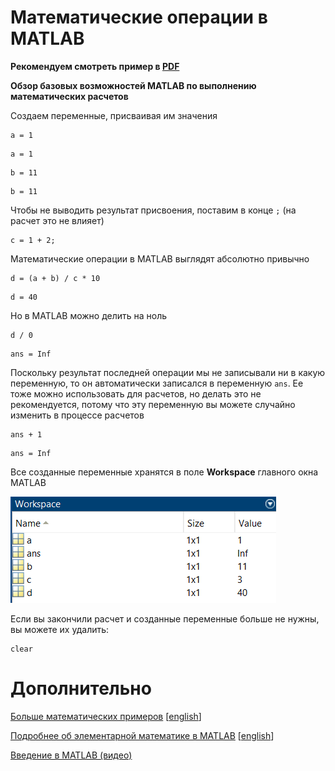 # Математические операции в MATLAB

**Рекомендуем смотреть пример в [PDF](math_operations.pdf)**

**Обзор базовых возможностей MATLAB по выполнению математических расчетов**

Создаем переменные, присваивая им значения

```matlab:Code
a = 1
```

```text:Output
a = 1
```

```matlab:Code
b = 11
```

```text:Output
b = 11
```

Чтобы не выводить результат присвоения, поставим в конце `;` (на расчет это не влияет)

```matlab:Code
c = 1 + 2;
```

Математические операции в MATLAB выглядят абсолютно привычно

```matlab:Code
d = (a + b) / c * 10
```

```text:Output
d = 40
```

Но в MATLAB можно делить на ноль

```matlab:Code
d / 0
```

```text:Output
ans = Inf
```

Поскольку результат последней операции мы не записывали ни в какую переменную, то он автоматически записался в переменную `ans`. Ее тоже можно использовать для расчетов, но делать это не рекомендуется, потому что эту переменную вы можете случайно изменить в процессе расчетов

```matlab:Code
ans + 1
```

```text:Output
ans = Inf
```

Все созданные переменные хранятся в поле **Workspace** главного окна MATLAB

![image_0.png](README_images/image_0.png)

Если вы закончили расчет и созданные переменные больше не нужны, вы можете их удалить:

```matlab:Code
clear
```

# Дополнительно

[Больше математических примеров](https://docs.exponenta.ru/matlab/examples.html?category=elementary-math#elementary-math) [[english](https://www.mathworks.com/help/matlab/examples.html?category=elementary-math)]

[Подробнее об элементарной математике в MATLAB](https://docs.exponenta.ru/matlab/elementary-math.html) [[english](https://docs.exponenta.ru/matlab/elementary-math.html)]

[Введение в MATLAB (видео)](https://www.youtube.com/playlist?list=PLmu_y3-DV2_nKd7epECPEbTVamsmEmMMI)